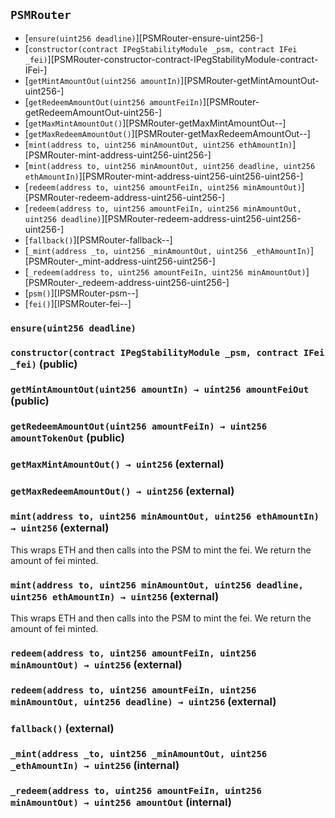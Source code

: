 ## <span id="PSMRouter"></span> `PSMRouter`



- [`ensure(uint256 deadline)`][PSMRouter-ensure-uint256-]
- [`constructor(contract IPegStabilityModule _psm, contract IFei _fei)`][PSMRouter-constructor-contract-IPegStabilityModule-contract-IFei-]
- [`getMintAmountOut(uint256 amountIn)`][PSMRouter-getMintAmountOut-uint256-]
- [`getRedeemAmountOut(uint256 amountFeiIn)`][PSMRouter-getRedeemAmountOut-uint256-]
- [`getMaxMintAmountOut()`][PSMRouter-getMaxMintAmountOut--]
- [`getMaxRedeemAmountOut()`][PSMRouter-getMaxRedeemAmountOut--]
- [`mint(address to, uint256 minAmountOut, uint256 ethAmountIn)`][PSMRouter-mint-address-uint256-uint256-]
- [`mint(address to, uint256 minAmountOut, uint256 deadline, uint256 ethAmountIn)`][PSMRouter-mint-address-uint256-uint256-uint256-]
- [`redeem(address to, uint256 amountFeiIn, uint256 minAmountOut)`][PSMRouter-redeem-address-uint256-uint256-]
- [`redeem(address to, uint256 amountFeiIn, uint256 minAmountOut, uint256 deadline)`][PSMRouter-redeem-address-uint256-uint256-uint256-]
- [`fallback()`][PSMRouter-fallback--]
- [`_mint(address _to, uint256 _minAmountOut, uint256 _ethAmountIn)`][PSMRouter-_mint-address-uint256-uint256-]
- [`_redeem(address to, uint256 amountFeiIn, uint256 minAmountOut)`][PSMRouter-_redeem-address-uint256-uint256-]
- [`psm()`][IPSMRouter-psm--]
- [`fei()`][IPSMRouter-fei--]
### <span id="PSMRouter-ensure-uint256-"></span> `ensure(uint256 deadline)`



### <span id="PSMRouter-constructor-contract-IPegStabilityModule-contract-IFei-"></span> `constructor(contract IPegStabilityModule _psm, contract IFei _fei)` (public)



### <span id="PSMRouter-getMintAmountOut-uint256-"></span> `getMintAmountOut(uint256 amountIn) → uint256 amountFeiOut` (public)



### <span id="PSMRouter-getRedeemAmountOut-uint256-"></span> `getRedeemAmountOut(uint256 amountFeiIn) → uint256 amountTokenOut` (public)



### <span id="PSMRouter-getMaxMintAmountOut--"></span> `getMaxMintAmountOut() → uint256` (external)



### <span id="PSMRouter-getMaxRedeemAmountOut--"></span> `getMaxRedeemAmountOut() → uint256` (external)



### <span id="PSMRouter-mint-address-uint256-uint256-"></span> `mint(address to, uint256 minAmountOut, uint256 ethAmountIn) → uint256` (external)

This wraps ETH and then calls into the PSM to mint the fei. We return the amount of fei minted.


### <span id="PSMRouter-mint-address-uint256-uint256-uint256-"></span> `mint(address to, uint256 minAmountOut, uint256 deadline, uint256 ethAmountIn) → uint256` (external)

This wraps ETH and then calls into the PSM to mint the fei. We return the amount of fei minted.


### <span id="PSMRouter-redeem-address-uint256-uint256-"></span> `redeem(address to, uint256 amountFeiIn, uint256 minAmountOut) → uint256` (external)



### <span id="PSMRouter-redeem-address-uint256-uint256-uint256-"></span> `redeem(address to, uint256 amountFeiIn, uint256 minAmountOut, uint256 deadline) → uint256` (external)



### <span id="PSMRouter-fallback--"></span> `fallback()` (external)



### <span id="PSMRouter-_mint-address-uint256-uint256-"></span> `_mint(address _to, uint256 _minAmountOut, uint256 _ethAmountIn) → uint256` (internal)



### <span id="PSMRouter-_redeem-address-uint256-uint256-"></span> `_redeem(address to, uint256 amountFeiIn, uint256 minAmountOut) → uint256 amountOut` (internal)



